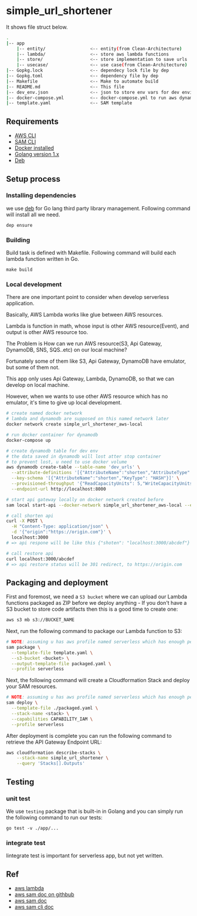 # simple_url_shortener

It shows file struct below.

```bash
.
|-- app
    |-- entity/                 <-- entity(from Clean-Architecture)
    |-- lambda/                 <-- store aws lambda functions
    |-- store/                  <-- store implementation to save urls
    |-- usecase/                <-- use case(from Clean-Architecture)
|-- Gopkg.lock                  <-- dependecy lock file by dep
|-- Gopkg.toml                  <-- dependency file by dep
|-- Makefile                    <-- Make to automate build
|-- README.md                   <-- This file
|-- dev_env.json                <-- json to store env vars for dev environment
|-- docker-compose.yml          <-- docker-compose.yml to run aws dynamodb locally
|-- template.yaml               <-- SAM template
```

## Requirements

* [AWS CLI](https://aws.amazon.com/jp/cli/)
* [SAM CLI](https://github.com/awslabs/aws-sam-cli)
* [Docker installed](https://www.docker.com/community-edition)
* [Golang version 1.x](https://golang.org)
* [Deb](https://github.com/golang/dep)

## Setup process

### Installing dependencies

we use [deb](https://github.com/golang/dep) for Go lang third party library management.
Following command will install all we need.

```shell
dep ensure
```

### Building

Build task is defined with Makefile.
Following command will build each lambda function written in Go.

```shell
make build
```

### Local development

There are one important point to consider when develop serverless application.

Basically, AWS Lambda works like glue between AWS resources.

Lambda is function in math, whose input is other AWS resource(Event), and output is other AWS resource too.

The Problem is How can we run AWS resource(S3, Api Gateway, DynamoDB, SNS, SQS..etc) on our local machine?

Fortunately some of them like S3, Api Gateway, DynamoDB have emulator, but some of them not.

This app only uses Api Gateway, Lambda, DynamoDB, so that we can develop on local machine.

However, when we wants to use other AWS resource which has no emulator, it's time to give up local development.

```bash
# create named docker network
# lambda and dynamodb are supposed on this named network later
docker network create simple_url_shortener_aws-local

# run docker container for dynamodb
docker-compose up

# create dynamodb table for dev env
# the data saved in dynamodb will lost atter stop container
# to prevent lost, u need to use docker volume
aws dynamodb create-table --table-name 'dev_urls' \
  --attribute-definitions '[{"AttributeName":"shorten","AttributeType": "S"}]' \
  --key-schema '[{"AttributeName":"shorten","KeyType": "HASH"}]' \
  --provisioned-throughput '{"ReadCapacityUnits": 5,"WriteCapacityUnits": 5}' \
  --endpoint-url http://localhost:8000

# start api gateway locally on docker network created before
sam local start-api --docker-network simple_url_shortener_aws-local --env-vars dev_env.json
```

```bash
# call shorten api
curl -X POST \
  -H "Content-Type: application/json" \
  -d '{"origin":"https://origin.com"}' \
  localhost:3000
# => api respone will be like this {"shoten": "localhost:3000/abcdef"}

# call restore api
curl localhost:3000/abcdef
# => api restore status will be 301 redirect, to https://origin.com
```

## Packaging and deployment


First and foremost, we need a `S3 bucket` where we can upload our Lambda functions packaged as ZIP before we deploy anything - If you don't have a S3 bucket to store code artifacts then this is a good time to create one:

```bash
aws s3 mb s3://BUCKET_NAME
```

Next, run the following command to package our Lambda function to S3:

```bash
# NOTE: assuming u has aws profile named serverless which has enough permission to deploy your aws resources.
sam package \
  --template-file template.yaml \
  --s3-bucket <bucket> \
  --output-template-file packaged.yaml \
  --profile serverless
```

Next, the following command will create a Cloudformation Stack and deploy your SAM resources.

```bash
# NOTE: assuming u has aws profile named serverless which has enough permission to deploy your aws resources.
sam deploy \
  --template-file ./packaged.yaml \
  --stack-name <stack> \
  --capabilities CAPABILITY_IAM \
  --profile serverless
```

After deployment is complete you can run the following command to retrieve the API Gateway Endpoint URL:

```bash
aws cloudformation describe-stacks \
    --stack-name simple_url_shortener \
    --query 'Stacks[].Outputs'
```

## Testing

### unit test

We use `testing` package that is built-in in Golang and you can simply run the following command to run our tests:

```shell
go test -v ./app/...
```

### integrate test

Iintegrate test is important for serverless app, but not yet written.

## Ref

- [aws lambda](https://docs.aws.amazon.com/ja_jp/lambda/latest/dg/welcome.html)
- [aws sam doc on githbub](https://github.com/awslabs/serverless-application-model/blob/master/versions/2016-10-31.md)
- [aws sam doc](https://docs.aws.amazon.com/serverless-application-model/latest/developerguide/what-is-sam.html)
- [aws sam cli doc](https://github.com/awslabs/aws-sam-cli/tree/develop/docs)
